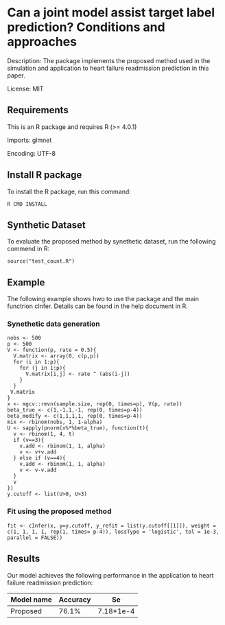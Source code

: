 # Can a joint model assist target label prediction? Conditions and approaches

Description: The package implements the proposed method used in the simulation and application to heart failure readmission prediction in this paper.

License: MIT

## Requirements

This is an R package and requires R (>= 4.0.1)

Imports: 
         glmnet

Encoding: UTF-8

## Install R package

To install the R package, run this command:

```install
R CMD INSTALL 
```

## Synthetic Dataset

To evaluate the proposed method by synethetic dataset, run the following commend in R:

```eval
source("test_count.R")
```

## Example

The following example shows hwo to use the package and the main functrion cInfer. Details can be found in the help document in R.

### Synethetic data generation
``` Synethetic data generation
nobs <- 500
p <- 500
V <- function(p, rate = 0.5){
  V.matrix <- array(0, c(p,p))
  for (i in 1:p){
    for (j in 1:p){
      V.matrix[i,j] <- rate ^ (abs(i-j))
    }
  }
 V.matrix
}
x <- mgcv::rmvn(sample.size, rep(0, times=p), V(p, rate))
beta_true <- c(1,-1,1,-1, rep(0, times=p-4))
beta_modify <- c(1,1,1,1, rep(0, times=p-4))
mix <- rbinom(nobs, 1, 1-alpha)
U <- sapply(pnorm(x%*%beta_true), function(t){
  v <- rbinom(1, 4, t)
  if (v==3){
    v.add <- rbinom(1, 1, alpha)
    v <- v+v.add
  } else if (v==4){
    v.add <- rbinom(1, 1, alpha)
    v <- v-v.add
  }
  v
})
y.cutoff <- list(U>0, U>3)
```
### Fit using the proposed method
``` fit using proposed method
fit <- cInfer(x, y=y.cutoff, y_refit = list(y.cutoff[[1]]), weight = c(1, 1, 1, 1, rep(1, times= p-4)), lossType = 'logistic', tol = 1e-3, parallel = FALSE))
```

## Results

Our model achieves the following performance in the application to heart failure readmission prediction:

| Model name         | Accuracy  | Se |
| ------------------ |---------------- | -------------- |
| Proposed   |     76.1%         |     7.18*1e-4       |

